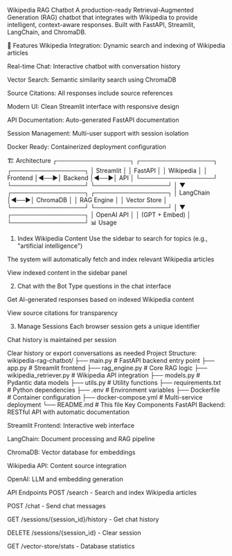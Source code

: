 Wikipedia RAG Chatbot
A production-ready Retrieval-Augmented Generation (RAG) chatbot that integrates with Wikipedia to provide intelligent, context-aware responses. Built with FastAPI, Streamlit, LangChain, and ChromaDB.

🌟 Features
Wikipedia Integration: Dynamic search and indexing of Wikipedia articles

Real-time Chat: Interactive chatbot with conversation history

Vector Search: Semantic similarity search using ChromaDB

Source Citations: All responses include source references

Modern UI: Clean Streamlit interface with responsive design

API Documentation: Auto-generated FastAPI documentation

Session Management: Multi-user support with session isolation

Docker Ready: Containerized deployment configuration

🏗️ Architecture
┌─────────────────┐    ┌─────────────────┐    ┌─────────────────┐
│   Streamlit     │    │     FastAPI     │    │   Wikipedia     │
│   Frontend      │◄──►│    Backend      │◄──►│     API         │
└─────────────────┘    └─────────────────┘    └─────────────────┘
                                │
                                ▼
                       ┌─────────────────┐    ┌─────────────────┐
                       │   LangChain     │◄──►│    ChromaDB     │
                       │   RAG Engine    │    │ Vector Store    │
                       └─────────────────┘    └─────────────────┘
                                │
                                ▼
                       ┌─────────────────┐
                       │   OpenAI API    │
                       │   (GPT + Embed) │
                       └─────────────────┘
📊 Usage
1. Index Wikipedia Content
Use the sidebar to search for topics (e.g., "artificial intelligence")

The system will automatically fetch and index relevant Wikipedia articles

View indexed content in the sidebar panel

2. Chat with the Bot
Type questions in the chat interface

Get AI-generated responses based on indexed Wikipedia content

View source citations for transparency

3. Manage Sessions
Each browser session gets a unique identifier

Chat history is maintained per session

Clear history or export conversations as needed
Project Structure:
wikipedia-rag-chatbot/
├── main.py                 # FastAPI backend entry point
├── app.py                  # Streamlit frontend
├── rag_engine.py          # Core RAG logic
├── wikipedia_retriever.py # Wikipedia API integration
├── models.py              # Pydantic data models
├── utils.py               # Utility functions
├── requirements.txt       # Python dependencies
├── .env                   # Environment variables
├── Dockerfile            # Container configuration
├── docker-compose.yml    # Multi-service deployment
└── README.md             # This file
Key Components
FastAPI Backend: RESTful API with automatic documentation

Streamlit Frontend: Interactive web interface

LangChain: Document processing and RAG pipeline

ChromaDB: Vector database for embeddings

Wikipedia API: Content source integration

OpenAI: LLM and embedding generation

API Endpoints
POST /search - Search and index Wikipedia articles

POST /chat - Send chat messages

GET /sessions/{session_id}/history - Get chat history

DELETE /sessions/{session_id} - Clear session

GET /vector-store/stats - Database statistics